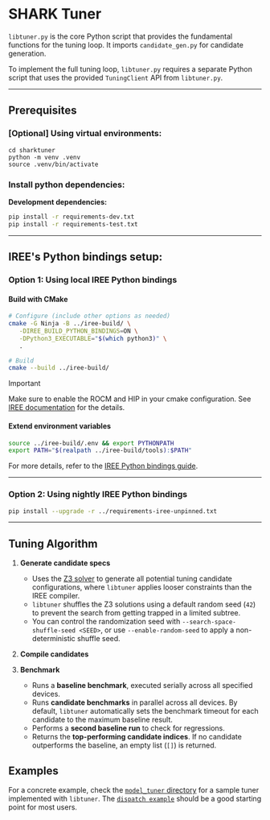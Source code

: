 # SHARK Tuner
`libtuner.py` is the core Python script that provides the fundamental functions
for the tuning loop. It imports `candidate_gen.py` for candidate generation.

To implement the full tuning loop, `libtuner.py` requires a separate Python script
that uses the provided `TuningClient` API from `libtuner.py`.

---

## Prerequisites

### [Optional] Using virtual environments:

```shell
cd sharktuner
python -m venv .venv
source .venv/bin/activate
```

### Install python dependencies:

**Development dependencies:**
```bash
pip install -r requirements-dev.txt
pip install -r requirements-test.txt
```

---

## IREE's Python bindings setup:

### Option 1: Using local IREE Python bindings

#### Build with CMake
```bash
# Configure (include other options as needed)
cmake -G Ninja -B ../iree-build/ \
   -DIREE_BUILD_PYTHON_BINDINGS=ON \
   -DPython3_EXECUTABLE="$(which python3)" \
   .

# Build
cmake --build ../iree-build/
```

> [!IMPORTANT]
> Make sure to enable the ROCM and HIP in your cmake configuration.
> See [IREE documentation](https://iree.dev/building-from-source/getting-started/#python-bindings) for the details.

#### Extend environment variables
```bash
source ../iree-build/.env && export PYTHONPATH
export PATH="$(realpath ../iree-build/tools):$PATH"
```

For more details, refer to the [IREE Python bindings guide](https://iree.dev/building-from-source/getting-started/#python-bindings).

---

### Option 2: Using nightly IREE Python bindings
```bash
pip install --upgrade -r ../requirements-iree-unpinned.txt
```

---

## Tuning Algorithm

1. **Generate candidate specs**
   - Uses the [Z3 solver](https://ericpony.github.io/z3py-tutorial/guide-examples.htm) to generate all potential tuning candidate configurations, where `libtuner` applies looser constraints than the IREE compiler.
   - `libtuner` shuffles the Z3 solutions using a default random seed (`42`) to prevent the search from getting trapped in a limited subtree.
   - You can control the randomization seed with `--search-space-shuffle-seed <SEED>`, or use `--enable-random-seed` to apply a non-deterministic shuffle seed.

2. **Compile candidates**

3. **Benchmark**
   - Runs a **baseline benchmark**, executed serially across all specified devices.
   - Runs **candidate benchmarks** in parallel across all devices.
     By default, `libtuner` automatically sets the benchmark timeout for each candidate to the maximum baseline result.
   - Performs a **second baseline run** to check for regressions.
   - Returns the **top-performing candidate indices**.
     If no candidate outperforms the baseline, an empty list (`[]`) is returned.

## Examples

For a concrete example, check the [`model_tuner` directory](./model_tuner/) for a sample tuner implemented with `libtuner`.
The [`dispatch example`](model_tuner/README.md) should be a good starting point for most users.
